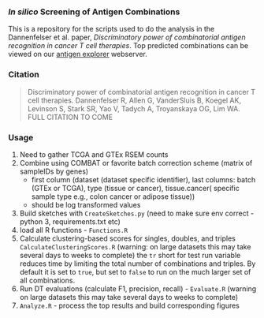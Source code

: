 ### _In silico_ Screening of Antigen Combinations
This is a repository for the scripts used to do the analysis in the Dannenfelser et al. paper, _Discriminatory power of combinatorial antigen recognition in cancer T cell therapies_. Top predicted combinations can be viewed on our [antigen explorer](http://antigen.princeton.edu) webserver.

### Citation
> Discriminatory power of combinatorial antigen recognition in cancer T cell therapies.
Dannenfelser R, Allen G, VanderSluis B, Koegel AK, Levinson S, Stark SR, Yao V, Tadych A, Troyanskaya OG, Lim WA. FULL CITATION TO COME

<!-- (DOI badge for later?[![DOI](https://zenodo.org/badge/126377943.svg)](https://zenodo.org/badge/latestdoi/126377943)) -->

### Usage
1. Need to gather TCGA and GTEx RSEM counts
2. Combine using COMBAT or favorite batch correction scheme (matrix of sampleIDs by genes)
   - first column (dataset (dataset specific identifier), last columns: batch (GTEx or TCGA), type (tissue or cancer), tissue.cancer( specific sample type e.g., colon cancer or adipose tissue))
   - should be log transformed values
3. Build sketches with `CreateSketches.py` (need to make sure env correct - python 3, requirements.txt etc)
4. load all R functions - `Functions.R`
5. Calculate clustering-based scores for singles, doubles, and triples `CalculateClusteringScores.R` (warning: on large datasets this may take several days to weeks to complete) the `tr` short for test run variable reduces time by limiting the total number of combinations and triples. By default it is set to `true`, but set to `false` to run on the much larger set of all combinations.
6. Run DT evaluations (calculate F1, precision, recall) - `Evaluate.R` (warning on large datasets this may take several days to weeks to complete)
7. `Analyze.R` - process the top results and build corresponding figures
